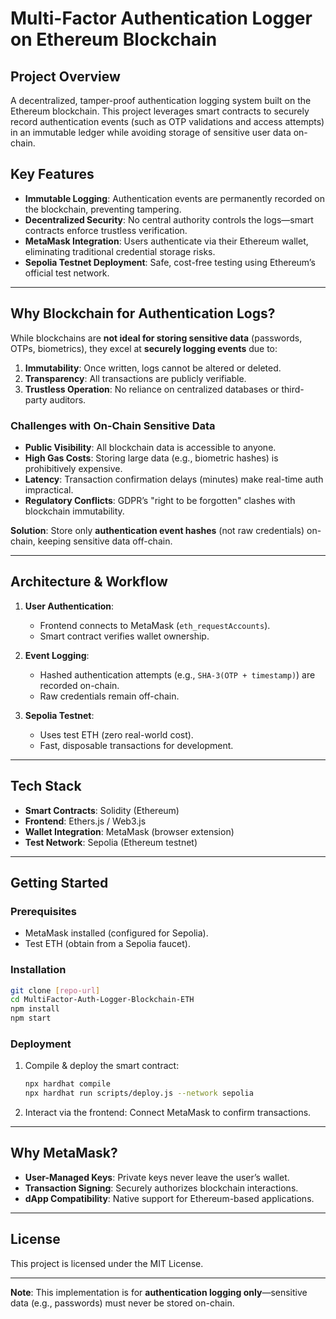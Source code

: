 # **Multi-Factor Authentication Logger on Ethereum Blockchain**  

## **Project Overview**  
A decentralized, tamper-proof authentication logging system built on the Ethereum blockchain. This project leverages smart contracts to securely record authentication events (such as OTP validations and access attempts) in an immutable ledger while avoiding storage of sensitive user data on-chain.  

## **Key Features**  
- **Immutable Logging**: Authentication events are permanently recorded on the blockchain, preventing tampering.  
- **Decentralized Security**: No central authority controls the logs—smart contracts enforce trustless verification.  
- **MetaMask Integration**: Users authenticate via their Ethereum wallet, eliminating traditional credential storage risks.  
- **Sepolia Testnet Deployment**: Safe, cost-free testing using Ethereum’s official test network.  

---

## **Why Blockchain for Authentication Logs?**  
While blockchains are **not ideal for storing sensitive data** (passwords, OTPs, biometrics), they excel at **securely logging events** due to:  
1. **Immutability**: Once written, logs cannot be altered or deleted.  
2. **Transparency**: All transactions are publicly verifiable.  
3. **Trustless Operation**: No reliance on centralized databases or third-party auditors.  

### **Challenges with On-Chain Sensitive Data**  
- **Public Visibility**: All blockchain data is accessible to anyone.  
- **High Gas Costs**: Storing large data (e.g., biometric hashes) is prohibitively expensive.  
- **Latency**: Transaction confirmation delays (minutes) make real-time auth impractical.  
- **Regulatory Conflicts**: GDPR’s "right to be forgotten" clashes with blockchain immutability.  

**Solution**: Store only **authentication event hashes** (not raw credentials) on-chain, keeping sensitive data off-chain.  

---

## **Architecture & Workflow**  
1. **User Authentication**:  
   - Frontend connects to MetaMask (`eth_requestAccounts`).  
   - Smart contract verifies wallet ownership.  

2. **Event Logging**:  
   - Hashed authentication attempts (e.g., `SHA-3(OTP + timestamp)`) are recorded on-chain.  
   - Raw credentials remain off-chain.  

3. **Sepolia Testnet**:  
   - Uses test ETH (zero real-world cost).  
   - Fast, disposable transactions for development.  

---

## **Tech Stack**  
- **Smart Contracts**: Solidity (Ethereum)  
- **Frontend**: Ethers.js / Web3.js  
- **Wallet Integration**: MetaMask (browser extension)  
- **Test Network**: Sepolia (Ethereum testnet)  

---

## **Getting Started**  
### **Prerequisites**  
- MetaMask installed (configured for Sepolia).  
- Test ETH (obtain from a Sepolia faucet).  

### **Installation**  
```bash
git clone [repo-url]
cd MultiFactor-Auth-Logger-Blockchain-ETH
npm install
npm start
```

### **Deployment**  
1. Compile & deploy the smart contract:  
   ```bash
   npx hardhat compile
   npx hardhat run scripts/deploy.js --network sepolia
   ```  
2. Interact via the frontend: Connect MetaMask to confirm transactions.  

---

## **Why MetaMask?**  
- **User-Managed Keys**: Private keys never leave the user’s wallet.  
- **Transaction Signing**: Securely authorizes blockchain interactions.  
- **dApp Compatibility**: Native support for Ethereum-based applications.  

---

## **License**  
This project is licensed under the MIT License.  

--- 

**Note**: This implementation is for **authentication logging only**—sensitive data (e.g., passwords) must never be stored on-chain.
